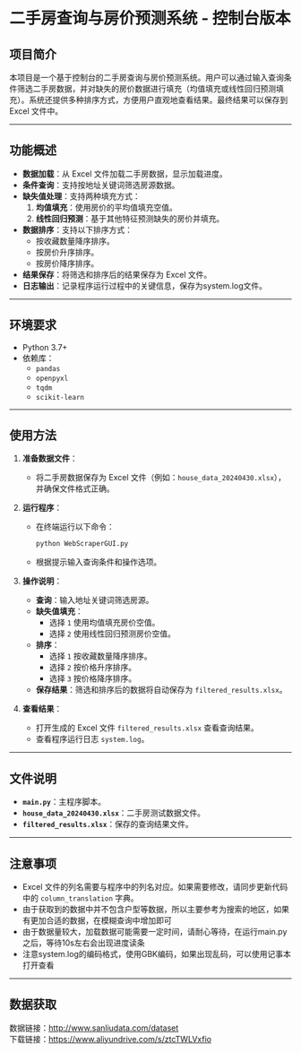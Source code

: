 # 二手房查询与房价预测系统 - 控制台版本

## 项目简介
本项目是一个基于控制台的二手房查询与房价预测系统。用户可以通过输入查询条件筛选二手房数据，并对缺失的房价数据进行填充（均值填充或线性回归预测填充）。系统还提供多种排序方式，方便用户直观地查看结果。最终结果可以保存到 Excel 文件中。

---

## 功能概述
- **数据加载**：从 Excel 文件加载二手房数据，显示加载进度。
- **条件查询**：支持按地址关键词筛选房源数据。
- **缺失值处理**：支持两种填充方式：
  1. **均值填充**：使用房价的平均值填充空值。
  2. **线性回归预测**：基于其他特征预测缺失的房价并填充。
- **数据排序**：支持以下排序方式：
  - 按收藏数量降序排序。
  - 按房价升序排序。
  - 按房价降序排序。
- **结果保存**：将筛选和排序后的结果保存为 Excel 文件。
- **日志输出**：记录程序运行过程中的关键信息，保存为system.log文件。

---

## 环境要求
- Python 3.7+
- 依赖库：
  - `pandas`
  - `openpyxl`
  - `tqdm`
  - `scikit-learn`

---

## 使用方法
1. **准备数据文件**：
   - 将二手房数据保存为 Excel 文件（例如：`house_data_20240430.xlsx`），并确保文件格式正确。

2. **运行程序**：
   - 在终端运行以下命令：
     ```bash
     python WebScraperGUI.py
     ```
   - 根据提示输入查询条件和操作选项。

3. **操作说明**：
   - **查询**：输入地址关键词筛选房源。
   - **缺失值填充**：
     - 选择 `1` 使用均值填充房价空值。
     - 选择 `2` 使用线性回归预测房价空值。
   - **排序**：
     - 选择 `1` 按收藏数量降序排序。
     - 选择 `2` 按价格升序排序。
     - 选择 `3` 按价格降序排序。
   - **保存结果**：筛选和排序后的数据将自动保存为 `filtered_results.xlsx`。

4. **查看结果**：
   - 打开生成的 Excel 文件 `filtered_results.xlsx` 查看查询结果。
   - 查看程序运行日志 `system.log`。

---

## 文件说明
- **`main.py`**：主程序脚本。
- **`house_data_20240430.xlsx`**：二手房测试数据文件。
- **`filtered_results.xlsx`**：保存的查询结果文件。

---

## 注意事项
- Excel 文件的列名需要与程序中的列名对应。如果需要修改，请同步更新代码中的 `column_translation` 字典。
- 由于获取到的数据中并不包含户型等数据，所以主要参考为搜索的地区，如果有更加合适的数据，在模糊查询中增加即可
- 由于数据量较大，加载数据可能需要一定时间，请耐心等待，在运行main.py之后，等待10s左右会出现进度读条
- 注意system.log的编码格式，使用GBK编码，如果出现乱码，可以使用记事本打开查看
---

## 数据获取  
数据链接：http://www.sanliudata.com/dataset    
下载链接：https://www.aliyundrive.com/s/ztcTWLVxfio